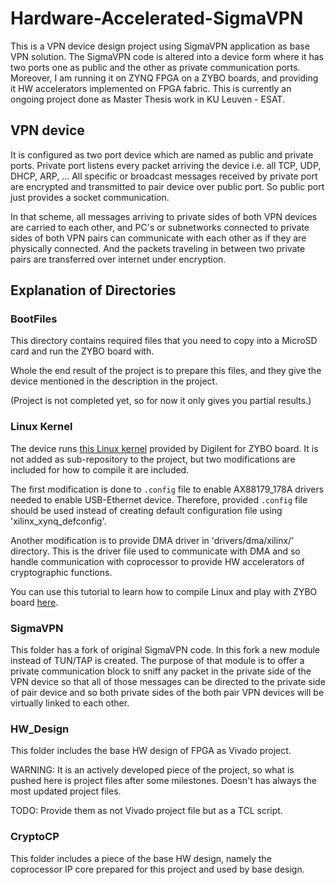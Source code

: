 # Hardware-Accelerated-SigmaVPN

This is a VPN device design project using SigmaVPN application as base VPN
solution. The SigmaVPN code is altered into a device form where it has two ports
one as public and the other as private communication ports. Moreover, I am
running it on ZYNQ FPGA on a ZYBO boards, and providing it HW accelerators
implemented on FPGA fabric. This is currently an ongoing project done as
Master Thesis work in KU Leuven - ESAT.

## VPN device

It is configured as two port device which are named as public and private ports.
Private port listens every packet arriving the device i.e. all TCP, UDP, DHCP,
ARP, ... All specific or broadcast messages received by private port are
encrypted and transmitted to pair device over public port. So public port just
provides a socket communication.

In that scheme, all messages arriving to private sides of both VPN devices are
carried to each other, and PC's or subnetworks connected to private sides of
both VPN pairs can communicate with each other as if they are physically
connected. And the packets traveling in between two private pairs are
transferred over internet under encryption.

## Explanation of Directories

### BootFiles

This directory contains required files that you need to copy into a MicroSD card
and run the ZYBO board with.

Whole the end result of the project is to prepare this files, and they give the
device mentioned in the description in the project.

(Project is not completed yet, so for now it only gives you partial results.)

### Linux Kernel

The device runs [this Linux kernel](https://github.com/Digilent/linux-digilent-dev ) provided by Digilent for ZYBO board.
It is not added as sub-repository to the project, but two modifications are
included for how to compile it are included.

The first modification is done to `.config` file to enable AX88179_178A drivers
needed to enable USB-Ethernet device. Therefore, provided `.config` file should
be used instead of creating default configuration file using
'xilinx_xynq_defconfig'.

Another modification is to provide DMA driver in 'drivers/dma/xilinx/'
directory. This is the driver file used to communicate with DMA and so handle
communication with coprocessor to provide HW accelerators of cryptographic
functions.

You can use this tutorial to learn how to compile Linux and play with ZYBO
board [here](http://www.instructables.com/id/Embedded-Linux-Tutorial-Zybo/?ALLSTEPS).

### SigmaVPN

This folder has a fork of original SigmaVPN code. In this fork a new module
instead of TUN/TAP is created. The purpose of that module is to offer a private
communication block to sniff any packet in the private side of the VPN device
so that all of those messages can be directed to the private side of pair device
and so both private sides of the both pair VPN devices will be virtually linked
to each other.

### HW_Design

This folder includes the base HW design of FPGA as Vivado project.

WARNING: It is an actively developed piece of the project, so what is pushed
here is project files after some milestones. Doesn't has always the most updated
project files.

TODO: Provide them as not Vivado project file but as a TCL script.

### CryptoCP

This folder includes a piece of the base HW design, namely the coprocessor IP
core prepared for this project and used by base design.
